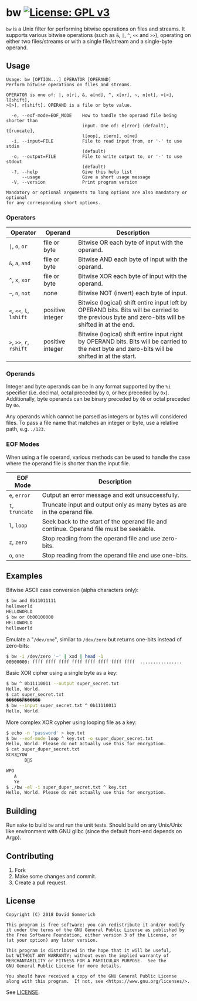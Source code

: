 # bw [![License: GPL v3](https://img.shields.io/badge/License-GPL%20v3-blue.svg)](https://www.gnu.org/licenses/gpl-3.0)

`bw` is a Unix filter for performing bitwise operations on files and streams. It supports various bitwise operations (such as `&`, `|`, `^`, `<<` and `>>`), operating on either two files/streams or with a single file/stream and a single-byte operand.

## Usage

```
Usage: bw [OPTION...] OPERATOR [OPERAND]
Perform bitwise operations on files and streams.

OPERATOR is one of: |, o[r], &, a[nd], ^, x[or], ~, n[ot], <[<], l[shift],
>[>], r[shift]. OPERAND is a file or byte value.

  -e, --eof-mode=EOF_MODE    How to handle the operand file being shorter than
                             input. One of: e[rror] (default), t[runcate],
                             l[oop], z[ero], o[ne]
  -i, --input=FILE           File to read input from, or '-' to use stdin
                             (default)
  -o, --output=FILE          File to write output to, or '-' to use stdout
                             (default)
  -?, --help                 Give this help list
      --usage                Give a short usage message
  -V, --version              Print program version

Mandatory or optional arguments to long options are also mandatory or optional
for any corresponding short options.
```

### Operators

Operator | Operand | Description
--- | --- | ---
`\|`, `o`, `or` | file or byte | Bitwise OR each byte of input with the operand.
`&`, `a`, `and` | file or byte | Bitwise AND each byte of input with the operand.
`^`, `x`, `xor` | file or byte | Bitwise XOR each byte of input with the operand.
`~`, `n`, `not` | none | Bitwise NOT (invert) each byte of input.
`<`, `<<`, `l`, `lshift` | positive integer | Bitwise (logical) shift entire input left by OPERAND bits. Bits will be carried to the previous byte and zero-bits will be shifted in at the end.
`>`, `>>`, `r`, `rshift` | positive integer | Bitwise (logical) shift entire input right by OPERAND bits. Bits will be carried to the next byte and zero-bits will be shifted in at the start.

### Operands

Integer and byte operands can be in any format supported by the `%i` specifier (i.e. decimal, octal preceded by `0`, or hex preceded by `0x`). Additionally, byte operands can be binary preceded by `0b` or octal preceded by `0o`.

Any operands which cannot be parsed as integers or bytes will considered files. To pass a file name that matches an integer or byte, use a relative path, e.g. `./123`.

### EOF Modes

When using a file operand, various methods can be used to handle the case where the operand file is shorter than the input file.

EOF Mode | Description
--- | ---
`e`, `error` | Output an error message and exit unsuccessfully.
`t`, `truncate` | Truncate input and output only as many bytes as are in the operand file.
`l`, `loop` | Seek back to the start of the operand file and continue. Operand file must be seekable.
`z`, `zero` | Stop reading from the operand file and use zero-bits.
`o`, `one` | Stop reading from the operand file and use one-bits.

## Examples

Bitwise ASCII case conversion (alpha characters only):

```sh
$ bw and 0b11011111
helloworld
HELLOWORLD
$ bw or 0b00100000
HELLOWORLD
helloworld
```

Emulate a "`/dev/one`", similar to `/dev/zero` but returns one-bits instead of zero-bits:

```sh
$ bw -i /dev/zero '~' | xxd | head -1
00000000: ffff ffff ffff ffff ffff ffff ffff ffff  ................
```

Basic XOR cipher using a single byte as a key:

```sh
$ bw ^ 0b11110011 --output super_secret.txt
Hello, World.
$ cat super_secret.txt
������Ӥ������
$ bw --input super_secret.txt ^ 0b11110011
Hello, World.
```

More complex XOR cypher using looping file as a key:

```sh
$ echo -n 'password' > key.txt
$ bw --eof-mode loop ^ key.txt -o super_duper_secret.txt
Hello, World. Please do not actually use this for encryption.
$ cat super_duper_secret.txt
8CR3YOW
       DS

WPO
   A
   Ye
$ ./bw -el -i super_duper_secret.txt ^ key.txt
Hello, World. Please do not actually use this for encryption.
```

## Building

Run `make` to build `bw` and run the unit tests. Should build on any Unix/Unix like environment with GNU glibc (since the default front-end depends on Argp).

## Contributing

1. Fork
2. Make some changes and commit.
3. Create a pull request.

## License

```
Copyright (C) 2018 David Sommerich

This program is free software: you can redistribute it and/or modify
it under the terms of the GNU General Public License as published by
the Free Software Foundation, either version 3 of the License, or
(at your option) any later version.

This program is distributed in the hope that it will be useful,
but WITHOUT ANY WARRANTY; without even the implied warranty of
MERCHANTABILITY or FITNESS FOR A PARTICULAR PURPOSE.  See the
GNU General Public License for more details.

You should have received a copy of the GNU General Public License
along with this program.  If not, see <https://www.gnu.org/licenses/>.
```

See [LICENSE](/LICENSE).
